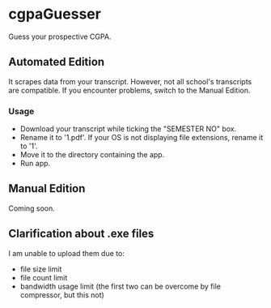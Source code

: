# cgpaGuesser
Guess your prospective CGPA.
## Automated Edition
It scrapes data from your transcript. However, not all school's transcripts are compatible. If you encounter problems, switch to the Manual Edition.
### Usage
- Download your transcript while ticking the "SEMESTER NO" box.
- Rename it to '1.pdf'. If your OS is not displaying file extensions, rename it to '1'.
- Move it to the directory containing the app.
- Run app.
## Manual Edition
Coming soon.
## Clarification about .exe files
I am unable to upload them due to:
- file size limit
- file count limit
- bandwidth usage limit (the first two can be overcome by file compressor, but this not)

